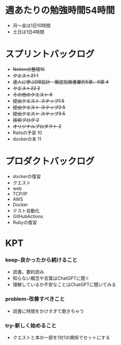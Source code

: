 
# 週あたりの勉強時間54時間
- 月〜金は1日10時間
- 土日は1日4時間

# スプリントバックログ
- ~~Notionの整理10~~
- ~~クエスト21 1~~
- ~~達人に学ぶDB設計　徹底指南書要約5章、6章 4~~
- ~~クエスト22 2~~
- ~~その他のクエスト 6~~
- ~~提出クエスト ステップ1 5~~
- ~~提出クエスト ステップ2 5~~
- ~~提出クエスト ステップ3 5~~
- ~~技術ブログ 2~~
- ~~オリジナルプロダクト 2~~
- Railsの予習 10
- dockerの本 11


# プロダクトバックログ
- dockerの復習
- クエスト
- web
- TCP/IP
- AWS
- Docker
- テスト自動化
- GitHubActions
- Rubyの復習

# KPT
### keep-良かったから続けること
- 読書。要約読み
- 知らない概念や言葉はChatGPTに聞く
- 理解しているか不安なことはChatGPTに聞いてみる

### problem-改善すべきこと
- 読書に時間をかけすぎて飽きちゃう

### try-新しく始めること
- クエストと本の一部を1対1の関係でセットにする
 
